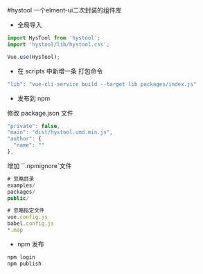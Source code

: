 #hystool
一个elment-ui二次封装的组件库

- 全局导入

```js
import HysTool from 'hystool';
import 'hystool/lib/hystool.css';

Vue.use(HysTool);
```

- 在 scripts 中新增一条 打包命令

```js
"lib": "vue-cli-service build --target lib packages/index.js"

```

- 发布到 npm

修改 package.json 文件

```js
"private": false,
"main": "dist/hystool.umd.min.js",
"author": {
  "name": ""
},

```

增加 ``.npmignore`文件

```js
# 忽略目录
examples/
packages/
public/

# 忽略指定文件
vue.config.js
babel.config.js
*.map

```

- npm 发布

```js
npm login
npm publish

```
